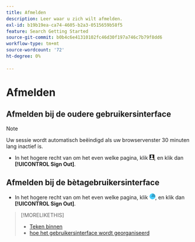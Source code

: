 ```yaml
---
title: Afmelden
description: Leer waar u zich wilt afmelden.
exl-id: b19b19ea-ca74-4605-b2a3-0515659b58f5
feature: Search Getting Started
source-git-commit: b0b4c6e41310102fc46d30f197a746c7b79f8dd6
workflow-type: tm+mt
source-wordcount: '72'
ht-degree: 0%

---
```


# Afmelden

## Afmelden bij de oudere gebruikersinterface

>[!NOTE]
>
>Uw sessie wordt automatisch beëindigd als uw browservenster 30 minuten lang inactief is.

* In het hogere recht van om het even welke pagina, klik ![&#128279;](/help/search-social-commerce/assets/user-profile.png " het profiel van de Gebruiker 1&rbrace; "), en klik dan **[!UICONTROL Sign Out]**.

## Afmelden bij de bètagebruikersinterface

* In het hogere recht van om het even welke pagina, klik ![&#128279;](/help/search-social-commerce/assets/account.png " Rekening van de Rekening "), en klik dan **[!UICONTROL Sign Out]**.

>[!MORELIKETHIS]
>
>* [ Teken binnen ](sign-in.md)
>* [ hoe het gebruikersinterface wordt georganiseerd ](user-interface.md)
